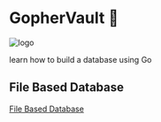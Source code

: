# GopherVault 🐹

![logo](https://github.com/user-attachments/assets/f972e5c8-382b-4c35-a523-c08403f4a221)

learn how to build a database using Go

## File Based Database

[File Based Database](./filebased/README.md)

